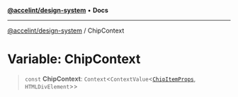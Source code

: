 [**@accelint/design-system**](../README.md) • **Docs**

***

[@accelint/design-system](../README.md) / ChipContext

# Variable: ChipContext

> `const` **ChipContext**: `Context`\<`ContextValue`\<[`ChipItemProps`](../type-aliases/ChipItemProps.md), `HTMLDivElement`\>\>
